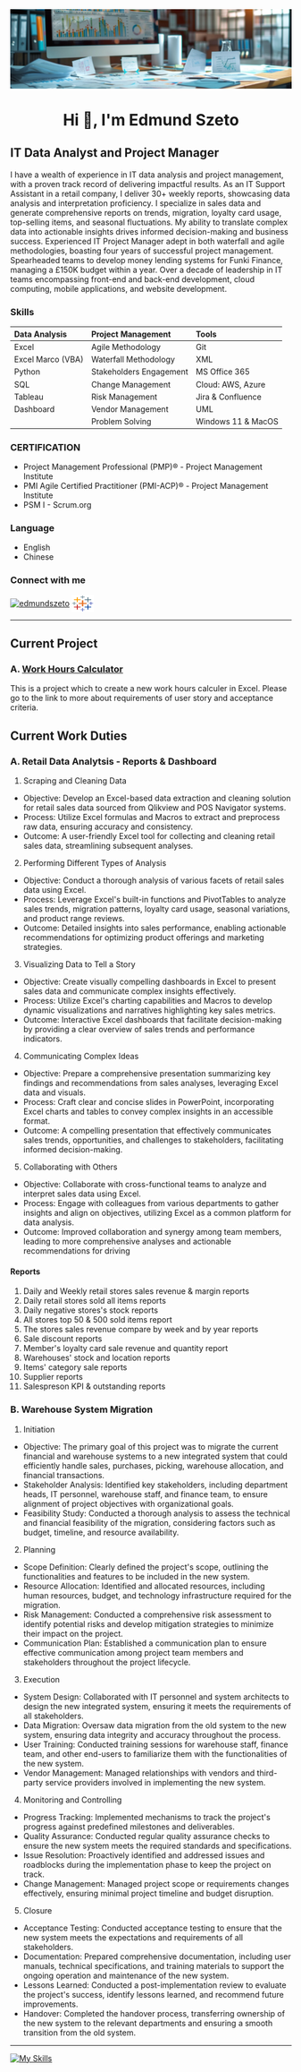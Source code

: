 <img align="center" src="/image/Banner.jpg" alt="Banner" />

<h1 align="center">Hi 👋, I'm Edmund Szeto</h1>

## IT Data Analyst and Project Manager

I have a wealth of experience in IT data analysis and project management, with a proven track record of delivering impactful results. 
As an IT Support Assistant in a retail company, I deliver 30+ weekly reports, showcasing data analysis and interpretation proficiency. I specialize in sales data and generate comprehensive reports on trends, migration, loyalty card usage, top-selling items, and seasonal fluctuations. My ability to translate complex data into actionable insights drives informed decision-making and business success.
Experienced IT Project Manager adept in both waterfall and agile methodologies, boasting four years of successful project management. Spearheaded teams to develop money lending systems for Funki Finance, managing a £150K budget within a year. Over a decade of leadership in IT teams encompassing front-end and back-end development, cloud computing, mobile applications, and website development.


### Skills
| Data Analysis | Project Management| Tools |
| :------------ |:---------------| :-----|
| Excel             | Agile Methodology       | Git |
| Excel Marco (VBA) | Waterfall Methodology   | XML |
| Python            | Stakeholders Engagement | MS Office 365 |
| SQL               | Change Management       | Cloud: AWS, Azure 	|
| Tableau         | Risk Management         | Jira & Confluence    |
| Dashboard         | Vendor Management       | UML  |
|                 | Problem Solving         | Windows 11 & MacOS  |


### CERTIFICATION

- Project Management Professional (PMP)®	- Project Management Institute
- PMI Agile Certified Practitioner (PMI-ACP)®	- Project Management Institute
- PSM I	- Scrum.org

### Language
- English
- Chinese

### Connect with me

<p align="left">
<a href="https://www.linkedin.com/in/edmundszetouk/" target="blank"><img align="center" src="https://raw.githubusercontent.com/rahuldkjain/github-profile-readme-generator/master/src/images/icons/Social/linked-in-alt.svg" alt="edmundszeto" height="30" width="40" /></a>
<a href="https://public.tableau.com/app/profile/edmundszeto" target="blank"><img align="center" src="image/icons8-tableau-software-48.png" alt="edmundszeto" height="30" width="40"/></a> 
</p>

---


## Current Project

### A. [Work Hours Calculator](https://github.com/EdmundSzetoUK/WorkHoursCalculator)
This is a project which to create a new work hours calculer in Excel. 
Please go to the link to more about requirements of user story and acceptance criteria.

## Current Work Duties 
### A. Retail Data Analytsis - Reports & Dashboard
1. Scraping and Cleaning Data
  * Objective: Develop an Excel-based data extraction and cleaning solution for retail sales data sourced from Qlikview and POS Navigator systems.
  * Process: Utilize Excel formulas and Macros to extract and preprocess raw data, ensuring accuracy and consistency.
  * Outcome: A user-friendly Excel tool for collecting and cleaning retail sales data, streamlining subsequent analyses.
2. Performing Different Types of Analysis
  * Objective: Conduct a thorough analysis of various facets of retail sales data using Excel.
  * Process: Leverage Excel's built-in functions and PivotTables to analyze sales trends, migration patterns, loyalty card usage, seasonal variations, and product range reviews.
  * Outcome: Detailed insights into sales performance, enabling actionable recommendations for optimizing product offerings and marketing strategies.
3. Visualizing Data to Tell a Story
  * Objective: Create visually compelling dashboards in Excel to present sales data and communicate complex insights effectively.
  * Process: Utilize Excel's charting capabilities and Macros to develop dynamic visualizations and narratives highlighting key sales metrics.
  * Outcome: Interactive Excel dashboards that facilitate decision-making by providing a clear overview of sales trends and performance indicators.
4. Communicating Complex Ideas
  * Objective: Prepare a comprehensive presentation summarizing key findings and recommendations from sales analyses, leveraging Excel data and visuals.
  * Process: Craft clear and concise slides in PowerPoint, incorporating Excel charts and tables to convey complex insights in an accessible format.
  * Outcome: A compelling presentation that effectively communicates sales trends, opportunities, and challenges to stakeholders, facilitating informed decision-making.
5. Collaborating with Others
  * Objective: Collaborate with cross-functional teams to analyze and interpret sales data using Excel.
  * Process: Engage with colleagues from various departments to gather insights and align on objectives, utilizing Excel as a common platform for data analysis.
  * Outcome: Improved collaboration and synergy among team members, leading to more comprehensive analyses and actionable recommendations for driving 

#### Reports
1. Daily and Weekly retail stores sales revenue & margin reports
2. Daily retail stores sold all items reports
3. Daily negative stores's stock reports
4. All stores top 50 & 500 sold items report
5. The stores sales revenue compare by week and by year reports
6. Sale discount reports
7. Member's loyalty card sale revenue and quantity report
8. Warehouses' stock and location reports
9. Items' category sale reports
10. Supplier reports
11. Salespreson KPI & outstanding reports

### B. Warehouse System Migration

1. Initiation
* Objective: The primary goal of this project was to migrate the current financial and warehouse systems to a new integrated system that could efficiently handle sales, purchases, picking, warehouse allocation, and financial transactions.
* Stakeholder Analysis: Identified key stakeholders, including department heads, IT personnel, warehouse staff, and finance team, to ensure alignment of project objectives with organizational goals.
* Feasibility Study: Conducted a thorough analysis to assess the technical and financial feasibility of the migration, considering factors such as budget, timeline, and resource availability.
2. Planning
* Scope Definition: Clearly defined the project's scope, outlining the functionalities and features to be included in the new system.
* Resource Allocation: Identified and allocated resources, including human resources, budget, and technology infrastructure required for the migration.
* Risk Management:  Conducted a comprehensive risk assessment to identify potential risks and develop mitigation strategies to minimize their impact on the project.
* Communication Plan: Established a communication plan to ensure effective communication among project team members and stakeholders throughout the project lifecycle.
3. Execution
* System Design: Collaborated with IT personnel and system architects to design the new integrated system, ensuring it meets the requirements of all stakeholders.
* Data Migration: Oversaw data migration from the old system to the new system, ensuring data integrity and accuracy throughout the process.
* User Training: Conducted training sessions for warehouse staff, finance team, and other end-users to familiarize them with the functionalities of the new system.
* Vendor Management: Managed relationships with vendors and third-party service providers involved in implementing the new system.
4. Monitoring and Controlling
* Progress Tracking: Implemented mechanisms to track the project's progress against predefined milestones and deliverables.
* Quality Assurance: Conducted regular quality assurance checks to ensure the new system meets the required standards and specifications.
* Issue Resolution: Proactively identified and addressed issues and roadblocks during the implementation phase to keep the project on track.
* Change Management: Managed project scope or requirements changes effectively, ensuring minimal project timeline and budget disruption.
5. Closure
* Acceptance Testing: Conducted acceptance testing to ensure that the new system meets the expectations and requirements of all stakeholders.
* Documentation: Prepared comprehensive documentation, including user manuals, technical specifications, and training materials to support the ongoing operation and maintenance of the new system.
* Lessons Learned: Conducted a post-implementation review to evaluate the project's success, identify lessons learned, and recommend future improvements.
* Handover: Completed the handover process, transferring ownership of the new system to the relevant departments and ensuring a smooth transition from the old system.


----
[![My Skills](https://skillicons.dev/icons?i=java,php,html,mysql,cpp,matlab,postman,stackoverflow,git,windows)](https://skillicons.dev)





